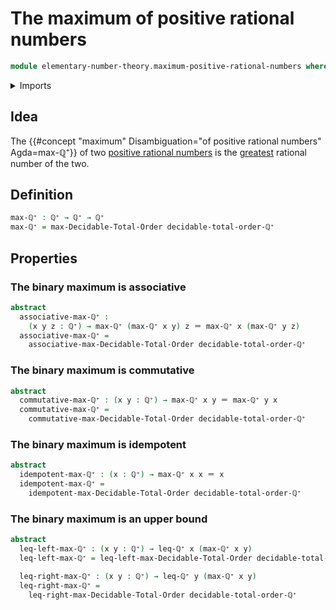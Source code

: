 # The maximum of positive rational numbers

```agda
module elementary-number-theory.maximum-positive-rational-numbers where
```

<details><summary>Imports</summary>

```agda
open import elementary-number-theory.inequality-positive-rational-numbers
open import elementary-number-theory.positive-rational-numbers

open import foundation.identity-types

open import order-theory.decidable-total-orders
```

</details>

## Idea

The
{{#concept "maximum" Disambiguation="of positive rational numbers" Agda=max-ℚ⁺}}
of two
[positive rational numbers](elementary-number-theory.positive-rational-numbers.md)
is the
[greatest](elementary-number-theory.inequality-positive-rational-numbers.md)
rational number of the two.

## Definition

```agda
max-ℚ⁺ : ℚ⁺ → ℚ⁺ → ℚ⁺
max-ℚ⁺ = max-Decidable-Total-Order decidable-total-order-ℚ⁺
```

## Properties

### The binary maximum is associative

```agda
abstract
  associative-max-ℚ⁺ :
    (x y z : ℚ⁺) → max-ℚ⁺ (max-ℚ⁺ x y) z ＝ max-ℚ⁺ x (max-ℚ⁺ y z)
  associative-max-ℚ⁺ =
    associative-max-Decidable-Total-Order decidable-total-order-ℚ⁺
```

### The binary maximum is commutative

```agda
abstract
  commutative-max-ℚ⁺ : (x y : ℚ⁺) → max-ℚ⁺ x y ＝ max-ℚ⁺ y x
  commutative-max-ℚ⁺ =
    commutative-max-Decidable-Total-Order decidable-total-order-ℚ⁺
```

### The binary maximum is idempotent

```agda
abstract
  idempotent-max-ℚ⁺ : (x : ℚ⁺) → max-ℚ⁺ x x ＝ x
  idempotent-max-ℚ⁺ =
    idempotent-max-Decidable-Total-Order decidable-total-order-ℚ⁺
```

### The binary maximum is an upper bound

```agda
abstract
  leq-left-max-ℚ⁺ : (x y : ℚ⁺) → leq-ℚ⁺ x (max-ℚ⁺ x y)
  leq-left-max-ℚ⁺ = leq-left-max-Decidable-Total-Order decidable-total-order-ℚ⁺

  leq-right-max-ℚ⁺ : (x y : ℚ⁺) → leq-ℚ⁺ y (max-ℚ⁺ x y)
  leq-right-max-ℚ⁺ =
    leq-right-max-Decidable-Total-Order decidable-total-order-ℚ⁺
```
